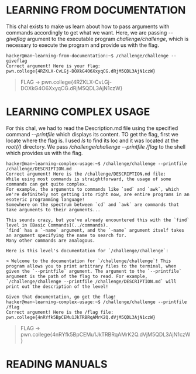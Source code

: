 # LEARNING FROM DOCUMENTATION  
This chal exists to make us learn about how to pass arguments with commands accordingly to get what we want. Here, we are passing _--giveflag_ argument to the executable program _challenge/challenge_, which is necessary to execute the program and provide us with the flag.
```
hacker@man~learning-from-documentation:~$ /challenge/challenge --giveflag
Correct argument! Here is your flag:
pwn.college{4RZKLX-CvLGj-DOXkG4O6XxyqCG.dRjM5QDL3AjN1czW}
```
> FLAG -> pwn.college{4RZKLX-CvLGj-DOXkG4O6XxyqCG.dRjM5QDL3AjN1czW}

# LEARNING COMPLEX USAGE
For this chal, we had to read the Description.md file using the specified command _--printfile_ which displays its content. TO get the flag, first we locate where the flag is. I used _ls_ to find its loc and it was located at the _root(/)_ directory. We pass _/challenge/challenge --printfile /flag_ to the shell which provides us with the flag.

```
hacker@man~learning-complex-usage:~$ /challenge/challenge --printfile /challenge/DESCRIPTION.md
Correct argument! Here is the /challenge/DESCRIPTION.md file:
While using most commands is straightforward, the usage of some commands can get quite complex.
For example, the arguments to commands like `sed` and `awk`, which we're definitely not getting into right now, are entire programs in an esoteric programming language!
Somewhere on the spectrum between `cd` and `awk` are commands that take arguments to their arguments...

This sounds crazy, but you've already encountered this with the `find` level in [Basic Commands](../commands).
`find` has a `-name` argument, and the `-name` argument itself takes an argument specifying the name to search for.
Many other commands are analogous.

Here is this level's documentation for `/challenge/challenge`:

> Welcome to the documentation for `/challenge/challenge`! This program allows you to print arbitrary files to the terminal, when given the `--printfile` argument. The argument to the `--printfile` argument is the path of the flag to read. For example, `/challenge/challenge --printfile /challenge/DESCRIPTION.md` will print out the description of the level!

Given that documentation, go get the flag!
hacker@man~learning-complex-usage:~$ /challenge/challenge --printfile /flag
Correct argument! Here is the /flag file:
pwn.college{4nRYfk5BpCEMu1JkTRBRqAMrK2Q.dVjM5QDL3AjN1czW}
```
> FLAG -> pwn.college{4nRYfk5BpCEMu1JkTRBRqAMrK2Q.dVjM5QDL3AjN1czW}

# READING MANUALS
